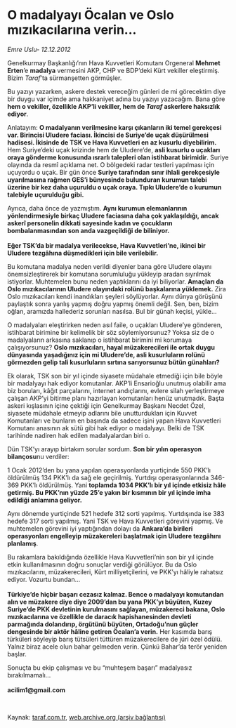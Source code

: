 # O madalyayı Öcalan ve Oslo mızıkacılarına verin...

*Emre Uslu- 12.12.2012*

<div class="yazi"><p>Genelkurmay Başkanlığı’nın Hava Kuvvetleri Komutanı Orgeneral <b>Mehmet Erten</b>’e <b>madalya</b> vermesini AKP, CHP ve BDP’deki Kürt vekiller eleştirmiş. Bizim <i>Taraf</i>’ta sürmanşetten görmüşler.</p>
<p>Bu yazıyı yazarken, askere destek vereceğim günleri de mi görecektim diye bir duygu var içimde ama hakkaniyet adına bu yazıyı yazacağım. Bana göre <b>hem o vekiller, özellikle AKP’li vekiller, hem de <i>Taraf</i> askerlere haksızlık ediyor</b>. </p>
<p>Anlatayım: <b>O madalyanın verilmesine karşı çıkanların iki temel gerekçesi var. Birincisi Uludere faciası. İkincisi de Suriye’de uçak düşürülmesi hadisesi. İkisinde de TSK ve Hava Kuvvetleri en az kusurlu diyebilirim.</b> Hem Suriye’deki uçak krizinde hem de Uludere’de, <b>asli kusurlu o uçakları oraya gönderme konusunda ısrarlı talepleri olan istihbarat birimidir</b>. Suriye olayında da resmî açıklama net. O bölgedeki radar testleri yapılması için uçuyordu o uçak. Bir gün önce <b>Suriye tarafından sınır ihlali gerekçesiyle uyarılmasına rağmen GES’i bünyesinde bulunduran kurumun talebi üzerine bir kez daha uçuruldu o uçak oraya. Tıpkı Uludere’de o kurumun talebiyle uçurulduğu gibi.</b> </p>
<p>Ayrıca, daha önce de yazmıştım. <b>Aynı kurumun elemanlarının yönlendirmesiyle birkaç Uludere faciasına daha çok yaklaşıldığı, ancak askerî personelin dikkati sayesinde kadın ve çocukların bombalanmasından son anda vazgeçildiği de biliniyor.<br/><br/></b><b>Eğer TSK’da bir madalya verilecekse, Hava Kuvvetleri’ne, ikinci bir Uludere tezgâhına düşmedikleri için bile verilebilir. </b></p>
<p>Bu komutana madalya neden verildi diyenler bana göre Uludere olayını önemsizleştirerek bir komutana sorumluluğu yükleyip aradan sıyrılmak istiyorlar. Muhtemelen bunu neden yaptıklarını da iyi biliyorlar. <b>Amaçları da Oslo mızıkacılarının Uludere olayındaki rolünü başkalarına yüklemek.</b> Zira Oslo mızıkacıları kendi inandıkları şeyleri söylüyorlar. Aynı dünya görüşünü paylaştık sonra yanlış yapmış doğru yapmış önemli değil. Sen, ben, bizim oğlan, aramızda hallederiz sorunları nasılsa. Bul bir günah keçisi, yükle...</p>
<p>O madalyaları eleştirirken neden asıl faile, o uçakları Uludere’ye gönderen, istihbarat birimine bir kelimelik bir söz söylemiyorsunuz? Yoksa siz de o madalyaların arkasına saklanıp o istihbarat birimini mi korumaya çalışıyorsunuz? <b>Oslo mızıkacıları, hayal müzakerecileri ile ortak duygu dünyasında yaşadığınız için mi Uludere’de, asli kusurluların rolünü görmezden gelip tali kusurluların sırtına sarıyorsunuz bütün günahları?</b> </p>
<p>Ek olarak, TSK son bir yıl içinde siyasete müdahale etmediği için bile böyle bir madalyayı hak ediyor komutanlar. AKP’li Ensarioğlu unutmuş olabilir ama biz boruları, kâğıt parçalarını, internet andıçlarını, evlere silah yerleştirmeye çalışan AKP’yi bitirme planı hazırlayan komutanları henüz unutmadık. Başta askeri kışlasının içine çektiği için Genelkurmay Başkanı Necdet Özel, siyasete müdahale etmeyip adlarını bile unutturdukları için Kuvvet Komutanları ve bunların en başında da sadece işini yapan Hava Kuvvetleri Komutanı anasının ak sütü gibi hak ediyor o madalyayı. Belki de TSK tarihinde nadiren hak edilen madalyalardan biri o. </p>
<p>Dün TSK’yı arayıp birtakım sorular sordum. <b>Son bir yılın operasyon bilançosu</b>nu verdiler: </p>
<p>1 Ocak 2012’den bu yana yapılan operasyonlarda yurtiçinde 550 PKK’lı öldürülmüş 134 PKK’lı da sağ ele geçirilmiş. Yurtdışı operasyonlarında 346-369 PKK’lı öldürülmüş. Yani <b>toplamda 1034 PKK’lı bir yıl içinde etkisiz hâle getirmiş. Bu PKK’nın yüzde 25’e yakın bir kısmının bir yıl içinde imha edildiği anlamına geliyor.</b> </p>
<p>Aynı dönemde yurtiçinde 521 hedefe 312 sorti yapılmış. Yurtdışında ise 383 hedefe 317 sorti yapılmış. Yani TSK ve Hava Kuvvetleri görevini yapmış. Ve muhtemelen görevini iyi yaptığından dolayı da <b>Ankara’da birileri operasyonları engelleyip müzakereleri başlatmak için Uludere tezgâhını planlamış</b>. </p>
<p>Bu rakamlara bakıldığında özellikle Hava Kuvvetleri’nin son bir yıl içinde etkin kullanılmasının doğru sonuçlar verdiği görülüyor. Bu da Oslo mızıkacılarını, müzakerecileri, Kürt milliyetçilerini, ve PKK’yı hâliyle rahatsız ediyor. Vozurtu bundan...<br/><br/><b>Türkiye’de hiçbir başarı cezasız kalmaz. Bence o madalyayı komutandan alın ve müzakere diye diye 2009’dan bu yana PKK’yı büyüten, Kuzey Suriye’de PKK devletinin kurulmasını sağlayan, müzakereci bakana, Oslo mızıkacılarına ve özellikle de daracık hapishanesinden devleti parmağında dolandırıp, örgütünü büyüten, Ortadoğu’nun güçler dengesinde bir aktör hâline getiren Öcalan’a verin.</b> Her kasımda barış türküleri söyleyip barış tütsüleri tüttüren müzakerecilere de jüri özel ödülü. Yalnız biraz acele olun bahar gelmeden verin. Çünkü Bahar’da terör yeniden başlar. </p>
<p>Sonuçta bu ekip çalışması ve bu “muhteşem başarı” madalyasız bırakılmamalı...<br/><br/><b>acilim1@gmail.com</b></p>
<p> </p>
</div>

Kaynak: [taraf.com.tr](http://www.taraf.com.tr/emre-uslu/makale-o-madalyayi-ocalan-ve-oslo-mizikacilarina-verin.htm), [web.archive.org (arşiv bağlantısı)](http://web.archive.org/web/20131023093821/http://www.taraf.com.tr/emre-uslu/makale-o-madalyayi-ocalan-ve-oslo-mizikacilarina-verin.htm)
